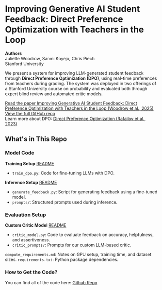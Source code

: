 # Improving Generative AI Student Feedback: Direct Preference Optimization with Teachers in the Loop
**Authors**  
Juliette Woodrow, Sanmi Koyejo, Chris Piech  
Stanford University

We present a system for improving LLM-generated student feedback through **Direct Preference Optimization (DPO)**, using real-time preferences from teachers during grading. The system was deployed in two offerings of a Stanford University course on probability and evaluated both through expert blind review and automated critic models. 

[Read the paper Improving Generative AI Student Feedback: Direct Preference Optimization with Teachers in the Loop (Woodrow et al., 2025)](https://juliettewoodrow.github.io/paper-hosting/dpo_feedback.pdf)  
[View the full GitHub repo](https://github.com/juliettewoodrow/dpo_feedback)  
Learn more about DPO: [Direct Preference Optimization (Rafailov et al., 2023)](https://arxiv.org/abs/2305.18290)


## What's in This Repo

### Model Code

**Training Setup** [README](./training/README.md)
- `train_dpo.py`: Code for fine-tuning LLMs with DPO.


**Inference Setup** [README](./inference/README.md)
- `generate_feedback.py`: Script for generating feedback using a fine-tuned model.
- `prompts/`: Structured prompts used during inference.

### Evaluation Setup

**Custom Critic Model** [README](./critic_model/README.md)
- `critic_model.py`: Code to evaluate feedback on accuracy, helpfulness, and assertiveness.
- `critic_prompts/`: Prompts for our custom LLM-based critic.

`compute_requirements.md`: Notes on GPU setup, training time, and dataset sizes.
`requirements.txt`: Python package dependencies.

### How to Get the Code? 
You can find all of the code here: [Github Repo](https://github.com/juliettewoodrow/dpo_feedback)

